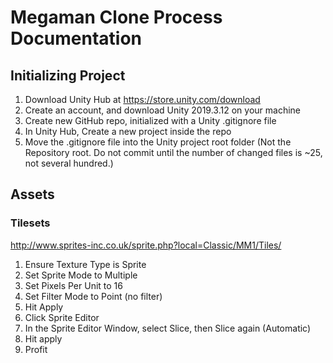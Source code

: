 # Megaman Clone Process Documentation

## Initializing Project
1) Download Unity Hub at https://store.unity.com/download
2) Create an account, and download Unity 2019.3.12 on your machine 
3) Create new GitHub repo, initialized with a Unity .gitignore file
4) In Unity Hub, Create a new project inside the repo
5) Move the .gitignore file into the Unity project root folder (Not the Repository root. Do not commit until the number of changed files is ~25, not several hundred.)


## Assets
### Tilesets
http://www.sprites-inc.co.uk/sprite.php?local=Classic/MM1/Tiles/
1) Ensure Texture Type is Sprite
2) Set Sprite Mode to Multiple
3) Set Pixels Per Unit to 16
4) Set Filter Mode to Point (no filter)
5) Hit Apply
6) Click Sprite Editor
7) In the Sprite Editor Window, select Slice, then Slice again (Automatic)
8) Hit apply
9) Profit